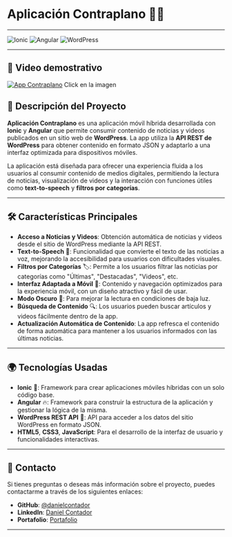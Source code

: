 # **Aplicación Contraplano** 📰📱

---

![Ionic](https://img.shields.io/badge/Ionic-%2331596B.svg?style=for-the-badge&logo=ionic&logoColor=white)
![Angular](https://img.shields.io/badge/Angular-%23DD0031.svg?style=for-the-badge&logo=angular&logoColor=white)
![WordPress](https://img.shields.io/badge/WordPress-%231C1C1C.svg?style=for-the-badge&logo=wordpress&logoColor=white)

---
## 🚀 **Video demostrativo**  
[![App Contraplano](https://img.youtube.com/vi/_8C8SineZkk/hqdefault.jpg)](https://www.youtube.com/watch?v=_8C8SineZkk)
Click en la imagen 


## 🚀 **Descripción del Proyecto**  
**Aplicación Contraplano** es una aplicación móvil híbrida desarrollada con **Ionic** y **Angular** que permite consumir contenido de noticias y videos publicados en un sitio web de **WordPress**. La app utiliza la **API REST de WordPress** para obtener contenido en formato JSON y adaptarlo a una interfaz optimizada para dispositivos móviles.

La aplicación está diseñada para ofrecer una experiencia fluida a los usuarios al consumir contenido de medios digitales, permitiendo la lectura de noticias, visualización de videos y la interacción con funciones útiles como **text-to-speech** y **filtros por categorías**.

---

## 🛠 **Características Principales**  

- **Acceso a Noticias y Videos**: Obtención automática de noticias y videos desde el sitio de WordPress mediante la API REST.
- **Text-to-Speech** 🎤: Funcionalidad que convierte el texto de las noticias a voz, mejorando la accesibilidad para usuarios con dificultades visuales.
- **Filtros por Categorías** 🏷️: Permite a los usuarios filtrar las noticias por categorías como "Últimas", "Destacadas", "Videos", etc.
- **Interfaz Adaptada a Móvil** 📱: Contenido y navegación optimizados para la experiencia móvil, con un diseño atractivo y fácil de usar.
- **Modo Oscuro** 🌙: Para mejorar la lectura en condiciones de baja luz.
- **Búsqueda de Contenido** 🔍: Los usuarios pueden buscar artículos y videos fácilmente dentro de la app.
- **Actualización Automática de Contenido**: La app refresca el contenido de forma automática para mantener a los usuarios informados con las últimas noticias.

---

## 🌍 **Tecnologías Usadas**  

- **Ionic** 📱: Framework para crear aplicaciones móviles híbridas con un solo código base.
- **Angular** 🔥: Framework para construir la estructura de la aplicación y gestionar la lógica de la misma.
- **WordPress REST API** 🔗: API para acceder a los datos del sitio WordPress en formato JSON.
- **HTML5**, **CSS3**, **JavaScript**: Para el desarrollo de la interfaz de usuario y funcionalidades interactivas.

---

## 💬 **Contacto**

Si tienes preguntas o deseas más información sobre el proyecto, puedes contactarme a través de los siguientes enlaces:

- **GitHub**: [@danielcontador](https://github.com/danielcontador)
- **LinkedIn**: [Daniel Contador](https://www.linkedin.com/in/daniel-contador-742147222/)
- **Portafolio**: [Portafolio](https://pagina-portafolio-ten.vercel.app/index.html)

---
